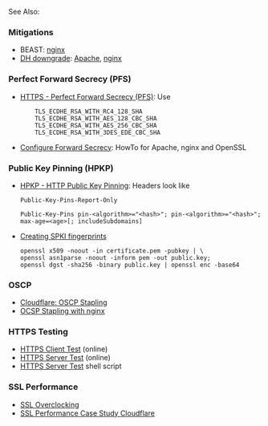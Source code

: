 See Also: <?add topic='SSL-Certificates'?> <?add topic='OpenSSL'?>

### Mitigations

-   BEAST: [nginx](/cheat-sheet/nginx#BEAST)
-   [DH downgrade](https://weakdh.org/sysadmin.html):
    [Apache](/cheat-sheet/Apache#DH%20downgrade),
    [nginx](/cheat-sheet/nginx#DH%20downgrade)

### Perfect Forward Secrecy (PFS)

-   [HTTPS - Perfect Forward Secrecy
    (PFS)](http://www.heise.de/security/artikel/Zukunftssicher-Verschluesseln-mit-Perfect-Forward-Secrecy-1923800.html):
    Use

            TLS_ECDHE_RSA_WITH_RC4_128_SHA
            TLS_ECDHE_RSA_WITH_AES_128_CBC_SHA
            TLS_ECDHE_RSA_WITH_AES_256_CBC_SHA
            TLS_ECDHE_RSA_WITH_3DES_EDE_CBC_SHA 

-   [Configure Forward
    Secrecy](https://community.qualys.com/blogs/securitylabs/2013/08/05/configuring-apache-nginx-and-openssl-for-forward-secrecy):
    HowTo for Apache, nginx and OpenSSL

### Public Key Pinning (HPKP)

-   [HPKP - HTTP Public Key
    Pinning](https://raymii.org/s/articles/HTTP_Public_Key_Pinning_Extension_HPKP.html):
    Headers look like

        Public-Key-Pins-Report-Only

        Public-Key-Pins pin-<algorithm>="<hash>"; pin-<algorithm>="<hash>"; max-age=<age>[; includeSubdomains]

-   [Creating SPKI
    fingerprints](https://raymii.org/s/articles/HTTP_Public_Key_Pinning_Extension_HPKP.html)

        openssl x509 -noout -in certificate.pem -pubkey | \
        openssl asn1parse -noout -inform pem -out public.key;
        openssl dgst -sha256 -binary public.key | openssl enc -base64

### OSCP

-   [Cloudflare: OSCP
    Stapling](https://blog.cloudflare.com/ocsp-stapling-how-cloudflare-just-made-ssl-30/)
-   [OCSP Stapling with
    nginx](https://raymii.org/s/tutorials/OCSP_Stapling_on_nginx.html)

### HTTPS Testing

-   [HTTPS Client Test](https://www.howsmyssl.com) (online)
-   [HTTPS Server Test](https://www.ssllabs.com/ssltest) (online)
-   [HTTPS Server Test](https://testssl.sh/) shell script

### SSL Performance

-   [SSL
    Overclocking](https://www.imperialviolet.org/2010/06/25/overclocking-ssl.html)
-   [SSL Performance Case Study
    Cloudflare](https://insouciant.org/tech/ssl-performance-case-study/)

